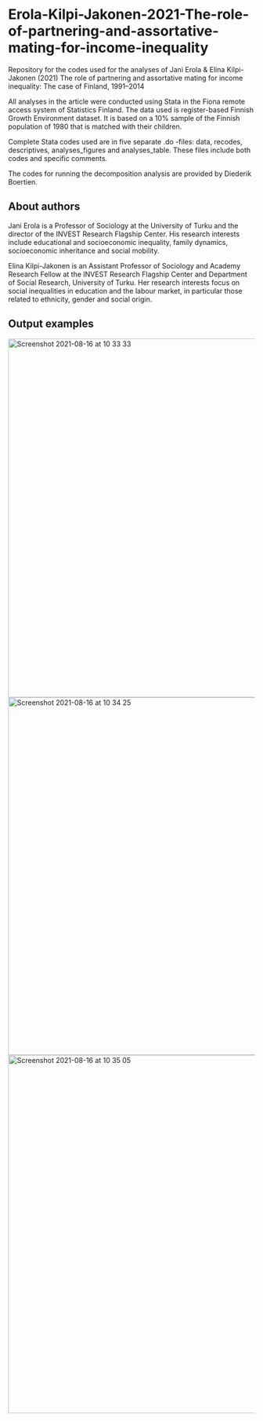# Erola-Kilpi-Jakonen-2021-The-role-of-partnering-and-assortative-mating-for-income-inequality
Repository for the codes used for the analyses of Jani Erola &amp; Elina Kilpi-Jakonen (2021) The role of partnering and assortative mating for income inequality: The case of Finland, 1991–2014

All analyses in the article were conducted using Stata in the Fiona remote access system of Statistics Finland. The data used is register-based Finnish Growth Environment dataset. It is based on a 10% sample of the Finnish population of 1980 that is matched with their children.

Complete Stata codes used are in five separate .do -files: data, recodes, descriptives, analyses_figures and analyses_table. These files include both codes and specific comments.

The codes for running the decomposition analysis are provided by Diederik Boertien.



## About authors

Jani Erola is a Professor of Sociology at the University of Turku and the director of the INVEST Research Flagship Center. His research interests include educational and socioeconomic inequality, family dynamics, socioeconomic inheritance and social mobility.

Elina Kilpi-Jakonen is an Assistant Professor of Sociology and Academy Research Fellow at the INVEST Research Flagship Center and Department of Social Research, University of Turku. Her research interests focus on social inequalities in education and the labour market, in particular those related to ethnicity, gender and social origin.



## Output examples

<img width="731" alt="Screenshot 2021-08-16 at 10 33 33" src="https://user-images.githubusercontent.com/75479046/129527515-c82601a0-1909-4cf4-915a-07a8f737bbe0.png">


<img width="729" alt="Screenshot 2021-08-16 at 10 34 25" src="https://user-images.githubusercontent.com/75479046/129527595-9c202f15-4aec-41e4-a5cb-4a9f9b4bb3cd.png">


<img width="730" alt="Screenshot 2021-08-16 at 10 35 05" src="https://user-images.githubusercontent.com/75479046/129527657-f532533e-65f3-4389-878d-75734e2153cc.png">


